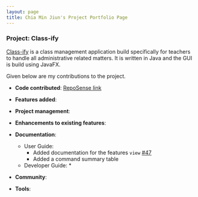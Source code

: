 ```yaml
---
layout: page
title: Chia Min Jiun's Project Portfolio Page
---
```


### Project: Class-ify

[Class-ify](https://github.com/AY2223S1-CS2103T-T15-2/tp) is a class management application build specifically for teachers to handle all administrative related matters.
It is written in Java and the GUI is build using JavaFX.

Given below are my contributions to the project.

* **Code contributed**: [RepoSense link](https://nus-cs2103-ay2223s1.github.io/tp-dashboard/?search=minjiunn)

* **Features added**: 

* **Project management**:

* **Enhancements to existing features**:

* **Documentation**:
  * User Guide:
    * Added documentation for the features `view` [\#47]()
    * Added a command summary table 
  * Developer Guide:
    * 

* **Community**:

* **Tools**:

